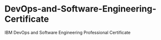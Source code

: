 # DevOps-and-Software-Engineering-Certificate
IBM DevOps and Software Engineering Professional Certificate
